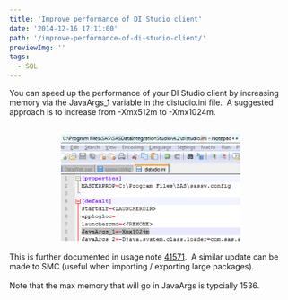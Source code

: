 ```yaml
---
title: 'Improve performance of DI Studio client'
date: '2014-12-16 17:11:00'
path: '/improve-performance-of-di-studio-client/'
previewImg: ''
tags:
  - SQL
---
```


You can speed up the performance of your DI Studio client by increasing memory via the JavaArgs_1 variable in the distudio.ini file. &nbsp;A suggested approach is to increase from -Xmx512m to -Xmx1024m.<br /><br /><div style="clear: both; text-align: center;"><a href="../images/DI_MemSize.PNG" style="margin-left: 1em; margin-right: 1em;"><img border="0" height="190" src="../images/DI_MemSize.PNG" width="320" /></a></div><div style="clear: both; text-align: center;"><br /></div><div style="clear: both; text-align: left;">This is further documented in usage note <a href="http://support.sas.com/kb/41/571.html">41571</a>. &nbsp;A similar update can be made to SMC (useful when importing / exporting large packages).</div><br />Note that the max memory that will go in JavaArgs is typcially 1536.
